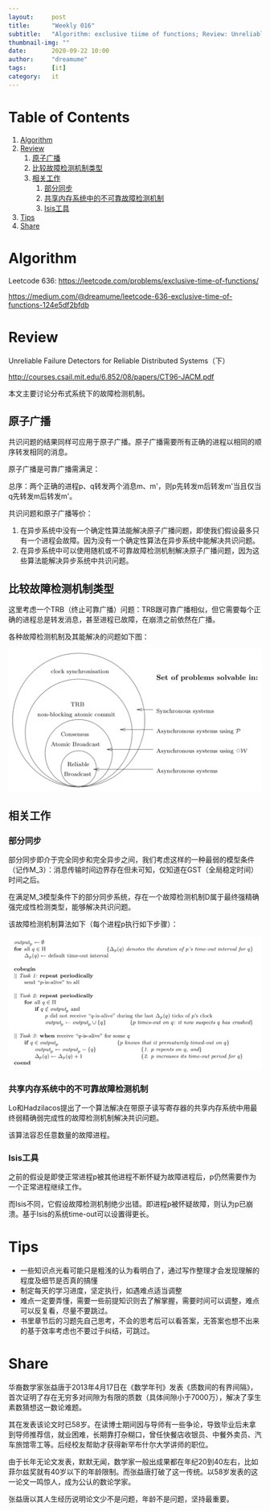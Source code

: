 ```yaml
---
layout:     post
title:      "Weekly 016"
subtitle:   "Algorithm: exclusive tiime of functions; Review: Unreliable Failure Detectors for Reliable Distributed Systems; Share: thoughts of Yitang Zhang"
thumbnail-img: ""
date:       2020-09-22 10:00
author:     "dreamume"
tags: 		[it]
category:   it
---
```


# Table of Contents

1.  [Algorithm](#org83f4a78)
2.  [Review](#org3ef2f3a)
    1.  [原子广播](#org9131bdc)
    2.  [比较故障检测机制类型](#org51219c3)
    3.  [相关工作](#orgfdcbdd8)
        1.  [部分同步](#orgee835f9)
        2.  [共享内存系统中的不可靠故障检测机制](#org118d88f)
        3.  [Isis工具](#org13bf2c3)
3.  [Tips](#org4ec35d4)
4.  [Share](#orgf68d8e3)


<a id="org83f4a78"></a>

# Algorithm

Leetcode 636: <https://leetcode.com/problems/exclusive-time-of-functions/>

<https://medium.com/@dreamume/leetcode-636-exclusive-time-of-functions-124e5df2bfdb>


<a id="org3ef2f3a"></a>

# Review

Unreliable Failure Detectors for Reliable Distributed Systems（下）

<http://courses.csail.mit.edu/6.852/08/papers/CT96-JACM.pdf>

本文主要讨论分布式系统下的故障检测机制。


<a id="org9131bdc"></a>

## 原子广播

共识问题的结果同样可应用于原子广播。原子广播需要所有正确的进程以相同的顺序转发相同的消息。

原子广播是可靠广播需满足：

总序：两个正确的进程p、q转发两个消息m、m'，则p先转发m后转发m'当且仅当q先转发m后转发m'。

共识问题和原子广播等价：

1.  在异步系统中没有一个确定性算法能解决原子广播问题，即使我们假设最多只有一个进程会故障。因为没有一个确定性算法在异步系统中能解决共识问题。
2.  在异步系统中可以使用随机或不可靠故障检测机制解决原子广播问题，因为这些算法能解决异步系统中共识问题。


<a id="org51219c3"></a>

## 比较故障检测机制类型

这里考虑一个TRB（终止可靠广播）问题：TRB跟可靠广播相似，但它需要每个正确的进程总是转发消息，甚至进程已故障，在崩溃之前依然在广播。

各种故障检测机制及其能解决的问题如下图：

![img](../img/problem_solvability_in_different_distributed_computing_models.png)


<a id="orgfdcbdd8"></a>

## 相关工作


<a id="orgee835f9"></a>

### 部分同步

部分同步即介于完全同步和完全异步之间，我们考虑这样的一种最弱的模型条件（记作M_3）：消息传输时间边界存在但未可知，仅知道在GST（全局稳定时间）时间之后。

在满足M_3模型条件下的部分同步系统，存在一个故障检测机制D属于最终强精确强完成性检测类型，能够解决共识问题。

该故障检测机制算法如下（每个进程p执行如下步骤）：

![img](../img/timeout_based_implementation_in_models_of_partial_synchrony.png)


<a id="org118d88f"></a>

### 共享内存系统中的不可靠故障检测机制

Lo和Hadzilacos提出了一个算法解决在带原子读写寄存器的共享内存系统中用最终弱精确弱完成性的故障检测机制解决共识问题。

该算法容忍任意数量的故障进程。


<a id="org13bf2c3"></a>

### Isis工具

之前的假设是即使正常进程p被其他进程不断怀疑为故障进程后，p仍然需要作为一个正常进程继续工作。

而Isis不同，它假设故障检测机制绝少出错。即进程p被怀疑故障，则认为p已崩溃。基于Isis的系统time-out可以设置得更长。


<a id="org4ec35d4"></a>

# Tips

-   一些知识点光看可能只是粗浅的认为看明白了，通过写作整理才会发现理解的程度及细节是否真的搞懂
-   制定每天的学习进度，坚定执行，如遇难点适当调整
-   难点一定要弄懂，需要一些前提知识则去了解掌握，需要时间可以调整，难点可以反复看，尽量不要跳过。
-   书里章节后的习题先自己思考，不会的思考后可以看答案，无答案也想不出来的基于效率考虑也不要过于纠结，可跳过。


<a id="orgf68d8e3"></a>

# Share

华裔数学家张益唐于2013年4月17日在《数学年刊》发表《质数间的有界间隔》，首次证明了存在无穷多对间隙为有限的质数（具体间隙小于7000万），解决了孪生素数猜想这一数论难题。

其在发表该论文时已58岁。在读博士期间因与导师有一些争论，导致毕业后未拿到导师推荐信，就业困难，长期靠打杂糊口，曾任快餐店收银员、中餐外卖员、汽车旅馆零工等。后经校友帮助才获得新罕布什尔大学讲师的职位。

由于长年无论文发表，默默无闻，数学家一般出成果都在年纪20到40左右，比如菲尔兹奖就有40岁以下的年龄限制。而张益唐打破了这一传统。以58岁发表的这一论文一鸣惊人，成为公认的数论学家。

张益唐以其人生经历说明论文少不是问题，年龄不是问题，坚持最重要。

